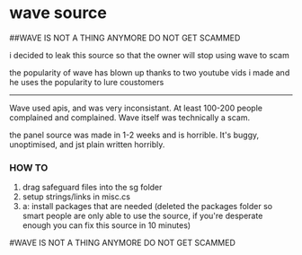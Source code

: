 # wave source
##WAVE IS NOT A THING ANYMORE DO NOT GET SCAMMED

i decided to leak this source so that the owner will stop using wave to scam

the popularity of wave has blown up thanks to two youtube vids i made and he uses the popularity to lure coustomers

-----

Wave used apis, and was very inconsistant. At least 100-200 people complained and complained. Wave itself was
technically a scam.

the panel source was made in 1-2 weeks and is horrible. It's buggy, unoptimised, and jst plain written horribly.

### HOW TO

1. drag safeguard files into the sg folder
2. setup strings/links in misc.cs
3. a: install packages that are needed 
(deleted the packages folder so smart people are only able to use the source, if you're desperate enough you can fix this source in 10 minutes)

#WAVE IS NOT A THING ANYMORE DO NOT GET SCAMMED
